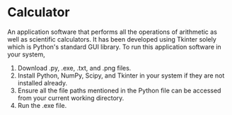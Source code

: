 # Calculator

An application software that performs all the operations of arithmetic as well as scientific calculators. It has been developed using Tkinter solely which is Python's standard GUI library. To run this application software in your system,

1. Download .py, .exe, .txt, and .png files.
2. Install Python, NumPy, Scipy, and Tkinter in your system if they are not installed already.
3. Ensure all the file paths mentioned in the Python file can be accessed from your current working directory.
4. Run the .exe file.
